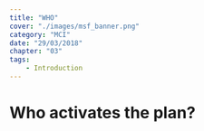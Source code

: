```yaml
---
title: "WHO"
cover: "./images/msf_banner.png"
category: "MCI"
date: "29/03/2018"
chapter: "03"
tags:
    - Introduction
---
```

# __Who__ activates the plan?

